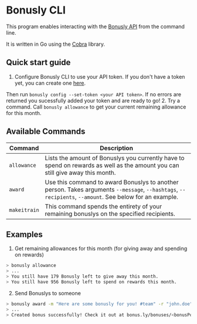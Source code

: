 # Bonusly CLI

This program enables interacting with the [Bonusly API](https://help.bonus.ly/en/articles/1258685-getting-started-with-the-bonusly-api) from the command line.

It is written in Go using the [Cobra](https://github.com/spf13/cobra) library.

## Quick start guide

1. Configure Bonusly CLI to use your API token. If you don't have a token yet, you can create one [here](https://bonus.ly/api).

Then run `bonusly config --set-token <your API token>`. If no errors are returned you sucessfully added your token and are ready to go!
2. Try a command. Call `bonusly allowance` to get your current remaining allowance for this month.

## Available Commands

|Command|Description|
|-------|----------|
|`allowance`|Lists the amount of Bonuslys you currently have to spend on rewards as well as the amount you can still give away this month.|
|`award`|Use this command to award Bonuslys to another person. Takes arguments `--message`, `--hashtags`, `--recipients`, `--amount`. See below for an example.|
|`makeitrain`|This command spends the entirety of your remaining bonuslys on the specified recipients.|

## Examples

1. Get remaining allowances for this month (for giving away and spending on rewards) 
```bash
> bonusly allowance
> ...
> You still have 179 Bonusly left to give away this month.
> You still have 956 Bonusly left to spend on rewards this month. 
```
2. Send Bonuslys to someone
```bash
> bonusly award -m "Here are some bonusly for you! #team" -r "john.doe" -g "awesome, cliIsCool" -a 20
> ...
> Created bonus successfully! Check it out at bonus.ly/bonuses/<bonusPostId>
```
